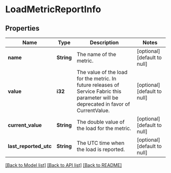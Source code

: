 # LoadMetricReportInfo

## Properties
Name | Type | Description | Notes
------------ | ------------- | ------------- | -------------
**name** | **String** | The name of the metric. | [optional] [default to null]
**value** | **i32** | The value of the load for the metric. In future releases of Service Fabric this parameter will be deprecated in favor of CurrentValue. | [optional] [default to null]
**current_value** | **String** | The double value of the load for the metric. | [optional] [default to null]
**last_reported_utc** | **String** | The UTC time when the load is reported. | [optional] [default to null]

[[Back to Model list]](../README.md#documentation-for-models) [[Back to API list]](../README.md#documentation-for-api-endpoints) [[Back to README]](../README.md)


